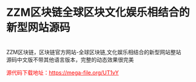 # ZZM区块链全球区块文化娱乐相结合的新型网站源码

<br>ZZM区块链，区块链官方网站-全球区块链,文化娱乐相结合的新型网站整站<br>源码中文版不带其他语言版本，完整的动态效果很完美




<p style="color: red;">源代码下载地址：<a href="https://mega-file.org/UT1vY" style="color: red;">https://mega-file.org/UT1vY</a></p>